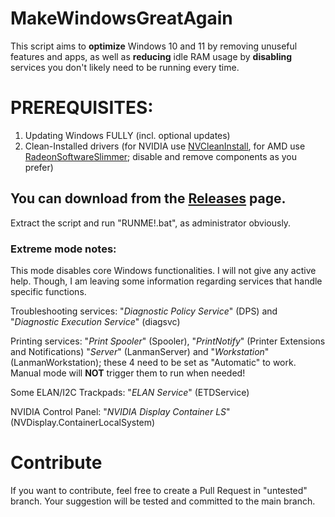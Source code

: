 # **MakeWindowsGreatAgain**

This script aims to **optimize** Windows 10 and 11 by removing unuseful features and apps, as well as **reducing** idle RAM usage by **disabling** services you don't likely need to be running every time.

# PREREQUISITES:
1. Updating Windows FULLY (incl. optional updates)
2. Clean-Installed drivers (for NVIDIA use [NVCleanInstall](https://www.techpowerup.com/download/techpowerup-nvcleanstall/), for AMD use [RadeonSoftwareSlimmer](https://github.com/GSDragoon/RadeonSoftwareSlimmer); disable and remove components as you prefer)

## You can download from the [Releases](https://github.com/gyp1jsi/MakeWindowsGreatAgain/releases) page.
Extract the script and run "RUNME!.bat", as administrator obviously.

### Extreme mode notes:
This mode disables core Windows functionalities. I will not give any active help. Though, I am leaving some information regarding services that handle specific functions.

Troubleshooting services: "_Diagnostic Policy Service_" (DPS) and "_Diagnostic Execution Service_" (diagsvc)

Printing services: "_Print Spooler_" (Spooler), "_PrintNotify_" (Printer Extensions and Notifications) "_Server_" (LanmanServer) and "_Workstation_" (LanmanWorkstation); these 4 need to be set as "Automatic" to work. Manual mode will **NOT** trigger them to run when needed!

Some ELAN/I2C Trackpads: "_ELAN Service_" (ETDService)

NVIDIA Control Panel: "_NVIDIA Display Container LS_" (NVDisplay.ContainerLocalSystem)

# Contribute
If you want to contribute, feel free to create a Pull Request in "untested" branch. Your suggestion will be tested and committed to the main branch. 
